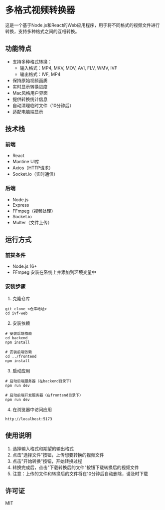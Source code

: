 # 多格式视频转换器

这是一个基于Node.js和React的Web应用程序，用于将不同格式的视频文件进行转换，支持多种格式之间的互相转换。

## 功能特点

- 支持多种格式转换：
  - 输入格式：MP4, MKV, MOV, AVI, FLV, WMV, IVF
  - 输出格式：IVF, MP4
- 保持原始视频画质
- 实时显示转换进度
- Mac风格用户界面
- 提供转换统计信息
- 自动清理临时文件（10分钟后）
- 适配电脑端显示

## 技术栈

### 前端
- React
- Mantine UI库
- Axios（HTTP请求）
- Socket.io（实时通信）

### 后端
- Node.js
- Express
- FFmpeg（视频处理）
- Socket.io
- Multer（文件上传）

## 运行方式

### 前提条件
- Node.js 16+ 
- FFmpeg 安装在系统上并添加到环境变量中

### 安装步骤

1. 克隆仓库
```
git clone <仓库地址>
cd ivf-web
```

2. 安装依赖
```
# 安装后端依赖
cd backend
npm install

# 安装前端依赖
cd ../frontend
npm install
```

3. 启动应用
```
# 启动后端服务器（在backend目录下）
npm run dev

# 启动前端开发服务器（在frontend目录下）
npm run dev
```

4. 在浏览器中访问应用
```
http://localhost:5173
```

## 使用说明

1. 选择输入格式和期望的输出格式
2. 点击"选择文件"按钮，上传想要转换的视频文件
3. 点击"开始转换"按钮，开始转换过程
4. 转换完成后，点击"下载转换后的文件"按钮下载转换后的视频文件
5. 注意：上传的文件和转换后的文件将在10分钟后自动删除，请及时下载

## 许可证

MIT 